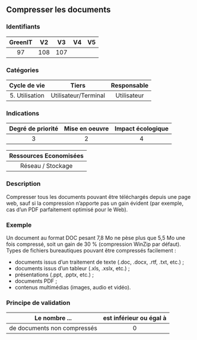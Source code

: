 ## Compresser les documents

### Identifiants

| GreenIT | V2  | V3  | V4  | V5  |
| :-----: | :-: | :-: | :-: | :-: |
|   97    | 108 | 107 |     |     |

### Catégories

|  Cycle de vie  |        Tiers         | Responsable |
| :------------: | :------------------: | :---------: |
| 5. Utilisation | Utilisateur/Terminal | Utilisateur |

### Indications

| Degré de priorité | Mise en oeuvre | Impact écologique |
| :---------------: | :------------: | :---------------: |
|         3         |       2        |         4         |

| Ressources Economisées |
| :--------------------: |
|   Réseau / Stockage    |

### Description

Compresser tous les documents pouvant être téléchargés depuis une page web, sauf si la compression n’apporte pas un gain évident (par exemple, cas d’un PDF parfaitement optimisé pour le Web).

### Exemple

Un document au format DOC pesant 7,8 Mo ne pèse plus que 5,5 Mo une fois compressé, soit un gain de 30 % (compression WinZip par défaut).
Types de fichiers bureautiques pouvant être compressés facilement :

- documents issus d’un traitement de texte (.doc, .docx, .rtf, .txt, etc.) ;
- documents issus d’un tableur (.xls, .xslx, etc.) ;
- présentations (.ppt, .pptx, etc.) ;
- documents PDF ;
- contenus multimédias (images, audio et vidéo).

### Principe de validation

| Le nombre ...               | est inférieur ou égal à |
| --------------------------- | :---------------------: |
| de documents non compressés |            0            |
